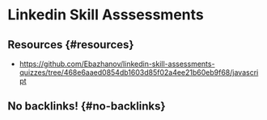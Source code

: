# Linkedin Skill Asssessments


## Resources {#resources}

-   <https://github.com/Ebazhanov/linkedin-skill-assessments-quizzes/tree/468e6aaed0854db1603d85f02a4ee21b60eb9f68/javascript>


## No backlinks! {#no-backlinks}

